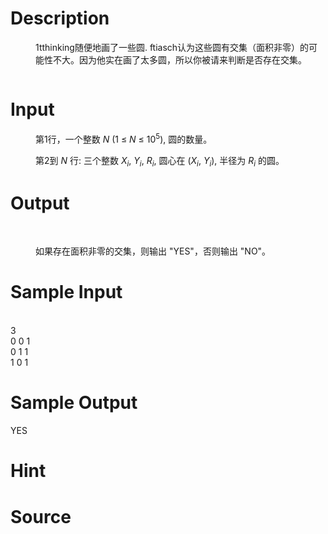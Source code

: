 
# Description

<div class="content"><p>
</p><dd>
<div>
<p>1tthinking随便地画了一些圆. ftiasch认为这些圆有交集（面积非零）的可能性不大。因为他实在画了太多圆，所以你被请来判断是否存在交集。</p>
<p><img src="source/bzoj/2289/img/aHR0cDovL21lZGlhLm9wZW5qdWRnZS5jbi9pbWFnZXMvZzMxOTlfMS5wbmc=.png" alt=""/></p>
</div>
</dd>
<dd>
<div></div>
</dd>
<p></p></div>

# Input

<div class="content"><p>
</p><dd>
<div>
<p>第1行，一个整数 <em>N</em> (1 ≤ <em>N</em> ≤ 10<sup>5</sup>), 圆的数量。</p>
<p>第2到 <em>N</em> 行: 三个整数 <em>X<sub>i</sub></em>, <em>Y<sub>i</sub></em>, <em>R<sub>i</sub></em>, 圆心在 (<em>X<sub>i</sub></em>, <em>Y<sub>i</sub></em>), 半径为 <em>R<sub>i</sub></em> 的圆。</p>
</div>
</dd>
<p></p></div>

# Output

<div class="content"><p>
</p><dt>  </dt>
<dd>
<p>如果存在面积非零的交集，则输出 &#34;YES&#34;，否则输出 &#34;NO&#34;。</p>
</dd>
<p></p></div>

# Sample Input

<div class="content"><span class="sampledata"><br/>
3<br/>
0 0 1<br/>
0 1 1<br/>
1 0 1<br/>
</span></div>

# Sample Output

<div class="content"><span class="sampledata">YES<br/>
</span></div>

# Hint

<div class="content"><p></p></div>

# Source

<div class="content"><p><a href="problemset.php?search="></a></p></div>

